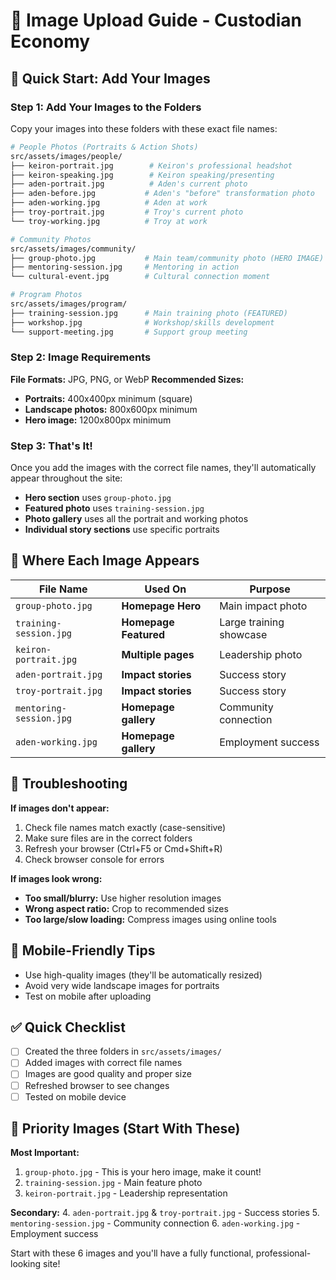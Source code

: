 # 📸 Image Upload Guide - Custodian Economy

## 🚀 Quick Start: Add Your Images

### Step 1: Add Your Images to the Folders

Copy your images into these folders with these exact file names:

```bash
# People Photos (Portraits & Action Shots)
src/assets/images/people/
├── keiron-portrait.jpg        # Keiron's professional headshot
├── keiron-speaking.jpg        # Keiron speaking/presenting
├── aden-portrait.jpg          # Aden's current photo
├── aden-before.jpg           # Aden's "before" transformation photo
├── aden-working.jpg          # Aden at work
├── troy-portrait.jpg         # Troy's current photo
└── troy-working.jpg          # Troy at work

# Community Photos
src/assets/images/community/
├── group-photo.jpg           # Main team/community photo (HERO IMAGE)
├── mentoring-session.jpg     # Mentoring in action
└── cultural-event.jpg        # Cultural connection moment

# Program Photos
src/assets/images/program/
├── training-session.jpg      # Main training photo (FEATURED)
├── workshop.jpg              # Workshop/skills development
└── support-meeting.jpg       # Support group meeting
```

### Step 2: Image Requirements

**File Formats:** JPG, PNG, or WebP
**Recommended Sizes:**
- **Portraits:** 400x400px minimum (square)
- **Landscape photos:** 800x600px minimum 
- **Hero image:** 1200x800px minimum

### Step 3: That's It!

Once you add the images with the correct file names, they'll automatically appear throughout the site:

- **Hero section** uses `group-photo.jpg`
- **Featured photo** uses `training-session.jpg`
- **Photo gallery** uses all the portrait and working photos
- **Individual story sections** use specific portraits

## 📍 Where Each Image Appears

| File Name | Used On | Purpose |
|-----------|---------|---------|
| `group-photo.jpg` | **Homepage Hero** | Main impact photo |
| `training-session.jpg` | **Homepage Featured** | Large training showcase |
| `keiron-portrait.jpg` | **Multiple pages** | Leadership photo |
| `aden-portrait.jpg` | **Impact stories** | Success story |
| `troy-portrait.jpg` | **Impact stories** | Success story |
| `mentoring-session.jpg` | **Homepage gallery** | Community connection |
| `aden-working.jpg` | **Homepage gallery** | Employment success |

## 🔧 Troubleshooting

**If images don't appear:**
1. Check file names match exactly (case-sensitive)
2. Make sure files are in the correct folders
3. Refresh your browser (Ctrl+F5 or Cmd+Shift+R)
4. Check browser console for errors

**If images look wrong:**
- **Too small/blurry:** Use higher resolution images
- **Wrong aspect ratio:** Crop to recommended sizes
- **Too large/slow loading:** Compress images using online tools

## 📱 Mobile-Friendly Tips

- Use high-quality images (they'll be automatically resized)
- Avoid very wide landscape images for portraits
- Test on mobile after uploading

## ✅ Quick Checklist

- [ ] Created the three folders in `src/assets/images/`
- [ ] Added images with correct file names
- [ ] Images are good quality and proper size
- [ ] Refreshed browser to see changes
- [ ] Tested on mobile device

## 🎯 Priority Images (Start With These)

**Most Important:**
1. `group-photo.jpg` - This is your hero image, make it count!
2. `training-session.jpg` - Main feature photo
3. `keiron-portrait.jpg` - Leadership representation

**Secondary:**
4. `aden-portrait.jpg` & `troy-portrait.jpg` - Success stories
5. `mentoring-session.jpg` - Community connection
6. `aden-working.jpg` - Employment success

Start with these 6 images and you'll have a fully functional, professional-looking site!
